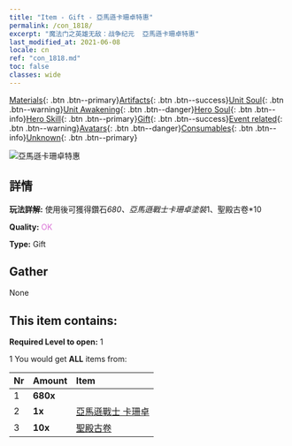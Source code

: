 ```yaml
---
title: "Item - Gift - 亞馬遜卡珊卓特惠"
permalink: /con_1818/
excerpt: "魔法门之英雄无敌：战争纪元  亞馬遜卡珊卓特惠"
last_modified_at: 2021-06-08
locale: cn
ref: "con_1818.md"
toc: false
classes: wide
---
```

 [Materials](/ItemsCN/){: .btn .btn--primary}[Artifacts](/ItemsCN/Artifacts/){: .btn .btn--success}[Unit Soul](/ItemsCN/UnitSoul/){: .btn .btn--warning}[Unit Awakening](/ItemsCN/UnitAwakening/){: .btn .btn--danger}[Hero Soul](/ItemsCN/HeroSoul/){: .btn .btn--info}[Hero Skill](/ItemsCN/HeroSkill/){: .btn .btn--primary}[Gift](/ItemsCN/Gift/){: .btn .btn--success}[Event related](/ItemsCN/Events/){: .btn .btn--warning}[Avatars](/ItemsCN/Avatars/){: .btn .btn--danger}[Consumables](/ItemsCN/Consumables/){: .btn .btn--info}[Unknown](/ItemsCN/Unknown/){: .btn .btn--primary}

 ![亞馬遜卡珊卓特惠](/images/t/i_907440.png)

## 詳情
 **玩法詳解:** 使用後可獲得鑽石*680、亞馬遜戰士卡珊卓塗裝*1、聖殿古卷*10

 **Quality:** <span style="color: #DA70D6">OK</span>

 **Type:** Gift

## Gather

  None

## This item contains:

 **Required Level to open:** 1

 1 You would get **ALL** items  from:

  | Nr | Amount |     Item    |
  |:---|:-------|:------------|
  | 1 |  **680x** | <i class="fas fa-gem"/> |  | 
  | 2 |  **1x** | [亞馬遜戰士 卡珊卓](/cn/Items/con_1082/) |  | 
  | 3 |  **10x** | [聖殿古卷](/cn/Items/con_697/) |  | 
